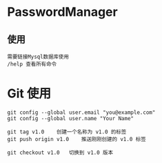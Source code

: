 # PasswordManager

## 使用
    需要链接Mysql数据库使用
    /help 查看所有命令
# Git 使用
    git config --global user.email "you@example.com"
    git config --global user.name "Your Name"

    git tag v1.0    创建一个名称为 v1.0 的标签
    git push origin v1.0    推送刚刚创建的 v1.0 标签

    git checkout v1.0   切换到 v1.0 版本